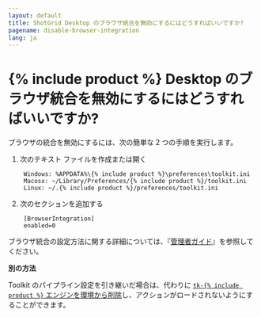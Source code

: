 ```yaml
---
layout: default
title: ShotGrid Desktop のブラウザ統合を無効にするにはどうすればいいですか?
pagename: disable-browser-integration
lang: ja
---
```


# {% include product %} Desktop のブラウザ統合を無効にするにはどうすればいいですか?

ブラウザの統合を無効にするには、次の簡単な 2 つの手順を実行します。

1. 次のテキスト ファイルを作成または開く

        Windows: %APPDATA%\{% include product %}\preferences\toolkit.ini
        Macosx: ~/Library/Preferences/{% include product %}/toolkit.ini
        Linux: ~/.{% include product %}/preferences/toolkit.ini

2. 次のセクションを追加する

        [BrowserIntegration]
        enabled=0

ブラウザ統合の設定方法に関する詳細については、『[管理者ガイド](https://developer.shotgridsoftware.com/ja/8085533c/)』を参照してください。

**別の方法**

Toolkit のパイプライン設定を引き継いだ場合は、代わりに [`tk-{% include product %}` エンジンを環境から削除](https://github.com/shotgunsoftware/tk-config-default2/blob/master/env/project.yml#L48)し、アクションがロードされないようにすることができます。